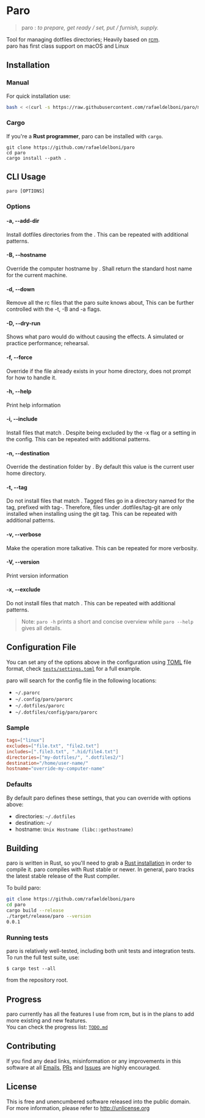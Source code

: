 # Paro
> paro : _to prepare, get ready / set, put / furnish, supply._  

Tool for managing dotfiles directories; Heavily based on [rcm](http://thoughtbot.github.io/rcm).  
paro has first class support on macOS and Linux

## Installation

### Manual

For quick installation use:

```bash
bash < <(curl -s https://raw.githubusercontent.com/rafaeldelboni/paro/main/install.sh)
```

### Cargo

If you're a **Rust programmer**, paro can be installed with `cargo`.
```
git clone https://github.com/rafaeldelboni/paro
cd paro
cargo install --path .
```

## CLI Usage
`paro [OPTIONS]`

### Options

#### -a, --add-dir <folder-pattern>
Install dotfiles directories from the <folder-pattern>. This can be repeated with
additional patterns.

#### -B, --hostname <name>
Override the computer hostname by <name>. Shall return the standard host name for the
current machine.

#### -d, --down
Remove all the rc files that the paro suite knows about, This can be further controlled
with the -t, -B and -a flags.

#### -D, --dry-run
Shows what paro would do without causing the effects. A simulated or practice
performance; rehearsal.

#### -f, --force
Override if the file already exists in your home directory, does not prompt for how to
handle it.

#### -h, --help
Print help information

#### -i, --include <file-pattern>
Install files that match <file-pattern>. Despite being excluded by the -x flag or a
setting in the config.
This can be repeated with additional patterns.

#### -n, --destination <folder-name>
Override the destination folder by <folder-name>. By default this value is the current
user home directory.

#### -t, --tag <tag>
Do not install files that match <file-pattern>. Tagged files go in a directory named for
the tag, prefixed with tag-. Therefore, files under .dotfiles/tag-git are only installed
when installing using the git tag. This can be repeated with additional patterns.

#### -v, --verbose
Make the operation more talkative. This can be repeated for more verbosity.

#### -V, --version
Print version information

#### -x, --exclude <file-pattern>
Do not install files that match <file-pattern>. This can be repeated with additional
patterns.

> Note: `paro -h` prints a short and concise overview while `paro --help` gives all details.

## Configuration File
You can set any of the options above in the configuration using [TOML](https://github.com/toml-lang/toml) file format, check [`tests/settings.toml`](tests/settings.toml) for a full example. 

paro will search for the config file in the following locations: 
- `~/.parorc` 
- `~/.config/paro/parorc`
- `~/.dotfiles/parorc`
- `~/.dotfiles/config/paro/parorc`

### Sample
```toml
tags=["linux"]
excludes=["file.txt", "file2.txt"]
includes=[".file3.txt", ".hid/file4.txt"]
directories=["my-dotfiles/", ".dotfiles2/"]
destination="/home/user-name/"
hostname="override-my-computer-name"
```

### Defaults
By default paro defines these settings, that you can override with options above:
- directories: `~/.dotfiles`
- destination: `~/`
- hostname: `Unix Hostname (libc::gethostname)`

## Building

paro is written in Rust, so you'll need to grab a
[Rust installation](https://www.rust-lang.org/) in order to compile it.
paro compiles with Rust stable or newer. In general, paro tracks
the latest stable release of the Rust compiler.

To build paro:

```bash
git clone https://github.com/rafaeldelboni/paro
cd paro
cargo build --release
./target/release/paro --version
0.0.1
```
### Running tests

paro is relatively well-tested, including both unit tests and integration
tests. To run the full test suite, use:

```
$ cargo test --all
```

from the repository root.

## Progress
paro currently has all the features I use from rcm, but is in the plans to add more existing and new features.  
You can check the progress list: [`TODO.md`](TODO.md)

## Contributing
If you find any dead links, misinformation or any improvements in this software at all [Emails](https://github.com/rafaeldelboni), [PRs](https://github.com/rafaeldelboni/paro/pulls) and [Issues](https://github.com/rafaeldelboni/paro/issues) are highly encouraged.

## License
This is free and unencumbered software released into the public domain.  
For more information, please refer to <http://unlicense.org>
